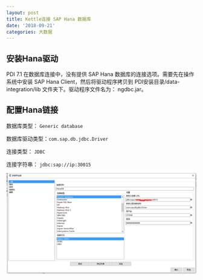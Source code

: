```yaml
---
layout: post
title: Kettle连接 SAP Hana 数据库
date: '2018-09-21'
categories: 大数据
---
```


## 安装Hana驱动

PDI 7.1 在数据库连接中，没有提供 SAP Hana 数据库的连接选项。需要先在操作系统中安装 SAP Hana Client，然后将驱动程序拷贝到 PDI安装目录/data-integration/lib 文件夹下。驱动程序文件名为： ngdbc.jar。

## 配置Hana链接

数据库类型： `Generic database`

数据库驱动类型：`com.sap.db.jdbc.Driver`

连接类型： `JDBC`

连接字符串： `jdbc:sap://ip:30015`


![](/image/2018-09-21-1-1.png)


